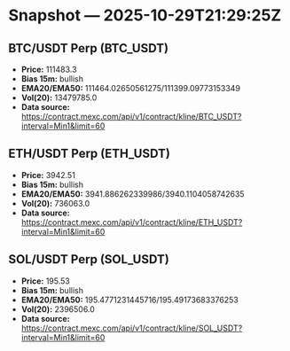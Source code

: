 # Snapshot — 2025-10-29T21:29:25Z

## BTC/USDT Perp (BTC_USDT)
- **Price:** 111483.3
- **Bias 15m:** bullish
- **EMA20/EMA50:** 111464.02650561275/111399.09773153349
- **Vol(20):** 13479785.0
- **Data source:** https://contract.mexc.com/api/v1/contract/kline/BTC_USDT?interval=Min1&limit=60

## ETH/USDT Perp (ETH_USDT)
- **Price:** 3942.51
- **Bias 15m:** bullish
- **EMA20/EMA50:** 3941.886262339986/3940.1104058742635
- **Vol(20):** 736063.0
- **Data source:** https://contract.mexc.com/api/v1/contract/kline/ETH_USDT?interval=Min1&limit=60

## SOL/USDT Perp (SOL_USDT)
- **Price:** 195.53
- **Bias 15m:** bullish
- **EMA20/EMA50:** 195.4771231445716/195.49173683376253
- **Vol(20):** 2396506.0
- **Data source:** https://contract.mexc.com/api/v1/contract/kline/SOL_USDT?interval=Min1&limit=60
